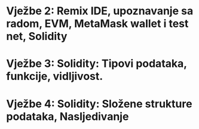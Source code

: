 # Vježbe 2: Remix IDE, upoznavanje sa radom, EVM, MetaMask wallet i test net, Solidity 



# Vježbe 3: Solidity: Tipovi podataka, funkcije, vidljivost. 



# Vježbe 4: Solidity: Složene strukture podataka, Nasljedivanje